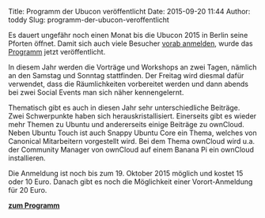 Title: Programm der Ubucon veröffentlicht
Date: 2015-09-20 11:44
Author: toddy
Slug: programm-der-ubucon-veroffentlicht

Es dauert ungefähr noch einen Monat bis die Ubucon 2015 in Berlin seine
Pforten öffnet. Damit sich auch viele Besucher [vorab
anmelden](/2015/anmeldung), wurde das [Programm](/2015/programm) jetzt
veröffentlicht.


In diesem Jahr werden die Vorträge und Workshops an zwei Tagen, nämlich
an den Samstag und Sonntag stattfinden. Der Freitag wird diesmal dafür
verwendet, dass die Räumlichkeiten vorbereitet werden und dann abends
bei zwei Social Events man sich näher kennengelernt.


Thematisch gibt es auch in diesen Jahr sehr unterschiedliche Beiträge.
Zwei Schwerpunkte haben sich herauskristallisiert. Einerseits gibt es
wieder mehr Themen zu Ubuntu und andererseits einige Beiträge zu
ownCloud. Neben Ubuntu Touch ist auch Snappy Ubuntu Core ein Thema,
welches von Canonical Mitarbeitern vorgestellt wird. Bei dem Thema
ownCloud wird u.a. der Community Manager von ownCloud auf einem Banana
Pi ein ownCloud installieren.


Die Anmeldung ist noch bis zum 19. Oktober 2015 möglich und kostet 15
oder 10 Euro. Danach gibt es noch die Möglichkeit einer Vorort-Anmeldung
für 20 Euro.


**[zum Programm](/2015/programm)**



